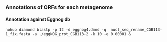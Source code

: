 ### Annotations of ORFs for each metagenome

#### Annotation against Eggnog db 
```
nohup diamond blastp -p 12 -d eggnog4.dmnd -q  nucl_seq_rename_CGB113-1_fix.fasta -a ./eggNOG_prot_CGB113-2 -k 10 -e 0.00001 &

```
